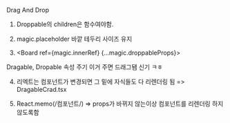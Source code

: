 Drag And Drop

1. Droppable의 children은 함수여야함.

2. magic.placeholder 바깥 테두리 사이즈 유지

3. <Board ref={magic.innerRef} {...magic.droppableProps}>

Dragable, Dropable 속성 주기 이거 주면 드래그됌 신기 ㅋㅎ

4. 리엑트는 컴포넌트가 변경되면 그 밑에 자식들도 다 리렌더링 됨
   => DragableCrad.tsx

5. React.memo(/컴포넌트/) => props가 바뀌지 않는이상 컴포넌트를 리렌더링 하지않도록함
